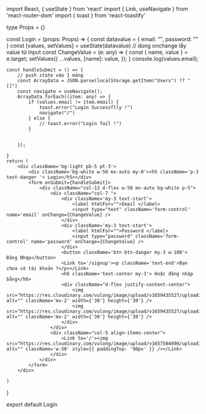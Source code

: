 import React, { useState } from 'react'
import { Link, useNavigate } from 'react-router-dom'
import { toast } from 'react-toastify'

type Props = {}

const Login = (props: Props) => {
    const datavalue = {
        email: "",
        password: ""
    }
    const [values, setValues] = useState(datavalue)
    // dùng onchange lấy value từ input
    const ChangeValue = (e: any) => {
        const { name, value } = e.target;
        setValues({
            ...values,
            [name]: value,
        });
    }
    console.log(values.email);
    

    const handleSubmit = () => {
        // push state vào 1 mảng
        const ArrayData = JSON.parse(localStorage.getItem("Users") ?? "[]")
        const navigate = useNavigate();
        ArrayData.forEach((item: any) => {
            if (values.email != item.email) {
                toast.error("Login Successflly !")
                navigate("/")
            } else {
                // toast.error("Login fail !")
            }


        });

    }
    return (
        <div className='bg-light pb-5 pt-3'>
            <div className='bg-white w-50 mx-auto my-0'><h5 className='p-3 text-danger '> Login</h5></div>
            <form onSubmit={handleSubmit}>
                <div className="col-12 d-flex w-50 mx-auto bg-white p-5">
                    <div className="col-7 ">
                        <div className='my-3 text-start'>
                            <label htmlFor="">Email </label>
                            <input type="text" className='form-control' name='email' onChange={ChangeValue} />
                        </div>
                        <div className='my-3 text-start'>
                            <label htmlFor="">Password </label>
                            <input type="password" className='form-control' name='password' onChange={ChangeValue} />
                        </div>
                        <button className='btn btn-danger my-3 w-100'> Đăng Nhập</button>
                        <Link to='/signup'><p className='text-end'>Bạn chưa có tài khoản ?</p></Link>
                        <h6 className='text-center my-3'> Hoặc đăng nhập bằng</h6>
                        <div className="d-flex justify-content-center">
                            <img src="https://res.cloudinary.com/vulong/image/upload/v1659435527/uploadimg/snvhqrbspcpiaejs49bg.png" alt="" className='mx-2' width={'30'} height={'30'} />
                            <img src="https://res.cloudinary.com/vulong/image/upload/v1659435527/uploadimg/se287sfko0lb9tredpic.png" alt="" className='mx-2' width={'30'} height={'30'} />
                        </div>
                    </div>
                    <div className="col-5 align-items-center">
                        <Link to='/'><img src="https://res.cloudinary.com/vulong/image/upload/v1657504890/uploadimg/kf2zfzrmg8uijd2dmzci.png" alt="" className='w-50' style={{ paddingTop: '90px' }} /></Link>
                    </div>
                </div>
            </form>
        </div>

    )
}

export default Login